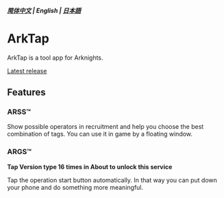 ##### [简体中文](README.md) | English | [日本語](README_JP.md)
# ArkTap
ArkTap is a tool app for Arknights.

[Latest release](https://github.com/IcebemAst/ArknightsTap/releases/latest)

## Features

### ARSS™
Show possible operators in recruitment and help you choose the best combination of tags. You can use it in game by a floating window.

### ARGS™
**Tap Version type 16 times in About to unlock this service**

Tap the operation start button automatically. In that way you can put down your phone and do something more meaningful.
